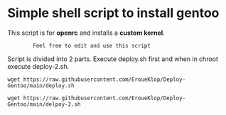 # Simple shell script to install gentoo

This script is for **openrc** and installs a **custom kernel**.


     	    Feel free to edit and use this script


Script is divided into 2 parts. Execute deploy.sh first and when in chroot execute deploy-2.sh.


```
wget https://raw.githubusercontent.com/EroueKlop/Deploy-Gentoo/main/deploy.sh
```

```
wget https://raw.githubusercontent.com/EroueKlop/Deploy-Gentoo/main/delpoy-2.sh
```